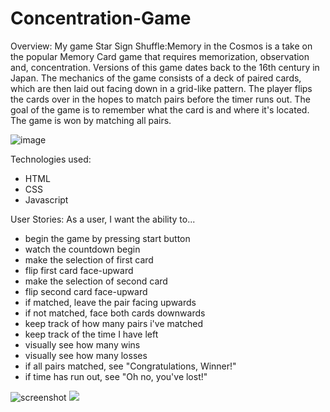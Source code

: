 # Concentration-Game

Overview:
My game Star Sign Shuffle:Memory in the Cosmos is a take on the popular Memory Card game that requires memorization, observation and, concentration. Versions of this game dates back to the 16th century in Japan. The mechanics of the game consists of a deck of paired cards, which are then laid out facing down in a grid-like pattern. The player flips the cards over in the hopes to match pairs before the timer runs out. The goal of the game is to remember what the card is and where it's located. The game is won by matching all pairs.

![image](https://github.com/dn412/Concentration-Game/assets/140428179/ef3b1bbc-4d3b-4ddb-8a74-29cb8f5de6a7)


Technologies used:
- HTML
- CSS
- Javascript


User Stories:
As a user, I want the ability to...
- begin the game by pressing start button
- watch the countdown begin
- make the selection of first card
- flip first card face-upward
- make the selection of second card
- flip second card face-upward
- if matched, leave the pair facing upwards
- if not matched, face both cards downwards
- keep track of how many pairs i've matched
- keep track of the time I have left
- visually see how many wins
- visually see how many losses
- if all pairs matched, see "Congratulations, Winner!"
- if time has run out, see "Oh no, you've lost!"

 
![screenshot](img/screenshot.jpg)
<img src = "img/screenshot.jpg"/>
